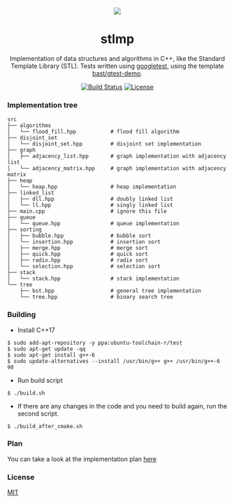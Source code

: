 <div align="center" style="margin: 20px">
  <img src="https://github.com/stlmp/stlmp/raw/master/stlmp.png">
</div>

<div align="center">

  <h1>stlmp</h1>
  <p>Implementation of data structures and algorithms in C++, like the Standard Template Library (STL). Tests written using <a href="https://code.google.com/p/googletest" target="_blank">googletest</a>, using the template <a href="https://github.com/bast/gtest-demo" target="_blank">bast/gtest-demo</a>.</p>
  <a href="https://travis-ci.org/stlmp/stlmp/builds" target="_blank"><img src="https://travis-ci.org/stlmp/stlmp.svg?branch=master" alt="Build Status"></a> 
  <a href="https://manparvesh.mit-license.org/" target="_blank"><img src="https://img.shields.io/badge/license-MIT-blue.svg" alt="License"></a> 
  
</div>


### Implementation tree
```
src
├── algorithms
│   └── flood_fill.hpp           # flood fill algorithm
├── disjoint_set
│   └── disjoint_set.hpp         # disjoint set implementation
├── graph
│   ├── adjacency_list.hpp       # graph implementation with adjacency list
│   └── adjacency_matrix.hpp     # graph implementation with adjacency matrix
├── heap
│   └── heap.hpp                 # heap implementation
├── linked_list
│   ├── dll.hpp                  # doubly linked list 
│   └── ll.hpp                   # singly linked list
├── main.cpp                     # ignore this file
├── queue
│   └── queue.hpp                # queue implementation
├── sorting
│   ├── bubble.hpp               # bubble sort
│   └── insertion.hpp            # insertion sort
│   ├── merge.hpp                # merge sort
│   ├── quick.hpp                # quick sort
│   ├── radix.hpp                # radix sort
│   └── selection.hpp            # selection sort
├── stack
│   └── stack.hpp                # stack implementation
└── tree
    ├── bst.hpp                  # general tree implementation
    └── tree.hpp                 # binary search tree
```

### Building
 - Install C++17
```
$ sudo add-apt-repository -y ppa:ubuntu-toolchain-r/test
$ sudo apt-get update -qq
$ sudo apt-get install g++-6
$ sudo update-alternatives --install /usr/bin/g++ g++ /usr/bin/g++-6 90
```
 - Run build script
```
$ ./build.sh
```
 - If there are any changes in the code and you need to build again, run the second script.
```
$ ./build_after_cmake.sh
```
### Plan
You can take a look at the implementation plan [here](https://github.com/stlmp/stlmp/blob/master/plan.md)

### License
[MIT](https://manparvesh.mit-license.org)
